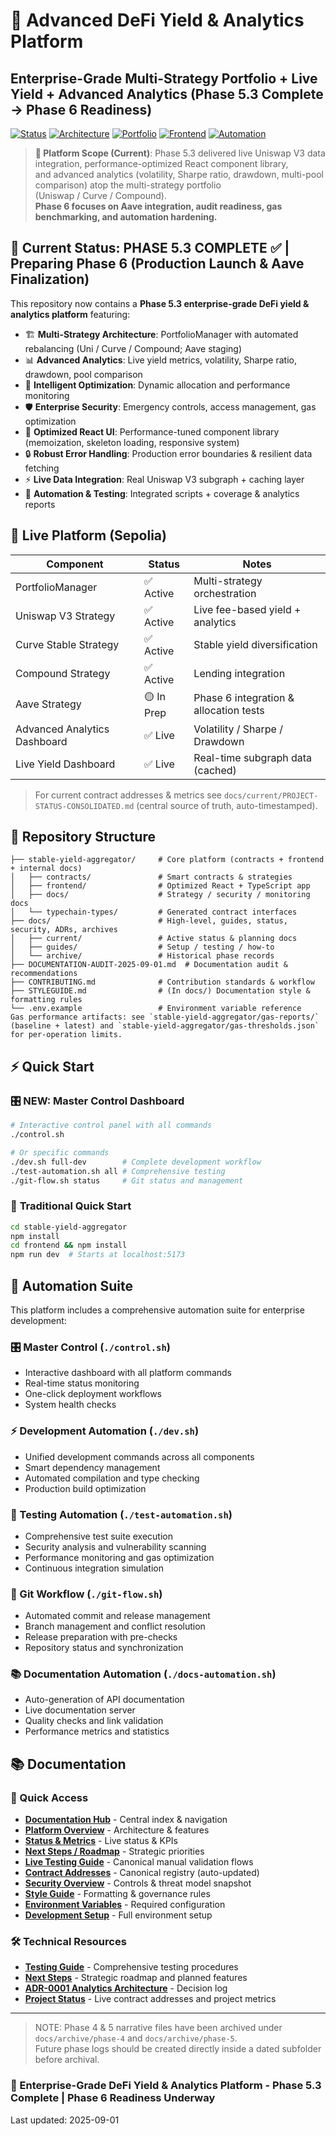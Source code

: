 # 🚀 Advanced DeFi Yield & Analytics Platform

## Enterprise-Grade Multi-Strategy Portfolio + Live Yield + Advanced Analytics (Phase 5.3 Complete → Phase 6 Readiness)

[![Status](https://img.shields.io/badge/Status-Phase%205.3%20Complete%20→%20Phase%206%20Readiness-success)](docs/current/PROJECT-STATUS-CONSOLIDATED.md)
[![Architecture](https://img.shields.io/badge/Architecture-Multi--Strategy%20+%20Analytics-brightgreen)](docs/current/PLATFORM-OVERVIEW.md)
[![Portfolio](https://img.shields.io/badge/Strategies-Uniswap%20V3%20%2B%20Curve%20%2B%20Compound%20(Aave%20Prep)-blue)](docs/current/PROJECT-STATUS-CONSOLIDATED.md)
[![Frontend](https://img.shields.io/badge/Frontend-Optimized%20React%20%2B%20TypeScript-purple)](stable-yield-aggregator/frontend)
[![Automation](https://img.shields.io/badge/Automation-Full%20Suite-orange)](#-automation-suite)

> **🎯 Platform Scope (Current)**: Phase 5.3 delivered live Uniswap V3 data integration, performance-optimized React component library,  
> and advanced analytics (volatility, Sharpe ratio, drawdown, multi-pool comparison) atop the multi-strategy portfolio  
> (Uniswap / Curve / Compound).  
> **Phase 6 focuses on Aave integration, audit readiness, gas benchmarking, and automation hardening.**

## 🎯 Current Status: PHASE 5.3 COMPLETE ✅ | Preparing Phase 6 (Production Launch & Aave Finalization)

This repository now contains a **Phase 5.3 enterprise-grade DeFi yield & analytics platform** featuring:

- 🏗️ **Multi-Strategy Architecture**: PortfolioManager with automated rebalancing (Uni / Curve / Compound; Aave staging)
- 📊 **Advanced Analytics**: Live yield metrics, volatility, Sharpe ratio, drawdown, pool comparison
- 🧠 **Intelligent Optimization**: Dynamic allocation and performance monitoring
- 🛡️ **Enterprise Security**: Emergency controls, access management, gas optimization
- 🎨 **Optimized React UI**: Performance-tuned component library (memoization, skeleton loading, responsive system)
- 🔒 **Robust Error Handling**: Production error boundaries & resilient data fetching
- ⚡ **Live Data Integration**: Real Uniswap V3 subgraph + caching layer
- 🧪 **Automation & Testing**: Integrated scripts + coverage & analytics reports

## 🚀 Live Platform (Sepolia)

| Component | Status | Notes |
|-----------|--------|-------|
| PortfolioManager | ✅ Active | Multi-strategy orchestration |
| Uniswap V3 Strategy | ✅ Active | Live fee-based yield + analytics |
| Curve Stable Strategy | ✅ Active | Stable yield diversification |
| Compound Strategy | ✅ Active | Lending integration |
| Aave Strategy | 🟡 In Prep | Phase 6 integration & allocation tests |
| Advanced Analytics Dashboard | ✅ Live | Volatility / Sharpe / Drawdown |
| Live Yield Dashboard | ✅ Live | Real-time subgraph data (cached) |

> For current contract addresses & metrics see `docs/current/PROJECT-STATUS-CONSOLIDATED.md` (central source of truth, auto-timestamped).

## 📁 Repository Structure

```text
├── stable-yield-aggregator/     # Core platform (contracts + frontend + internal docs)
│   ├── contracts/               # Smart contracts & strategies
│   ├── frontend/                # Optimized React + TypeScript app
│   ├── docs/                    # Strategy / security / monitoring docs
│   └── typechain-types/         # Generated contract interfaces
├── docs/                        # High-level, guides, status, security, ADRs, archives
│   ├── current/                 # Active status & planning docs
│   ├── guides/                  # Setup / testing / how-to
│   └── archive/                 # Historical phase records
├── DOCUMENTATION-AUDIT-2025-09-01.md  # Documentation audit & recommendations
├── CONTRIBUTING.md              # Contribution standards & workflow
├── STYLEGUIDE.md                # (In docs/) Documentation style & formatting rules
└── .env.example                 # Environment variable reference
Gas performance artifacts: see `stable-yield-aggregator/gas-reports/` (baseline + latest) and `stable-yield-aggregator/gas-thresholds.json` for per-operation limits.
```

## ⚡ Quick Start

### 🎛️ **NEW: Master Control Dashboard**

```bash
# Interactive control panel with all commands
./control.sh

# Or specific commands
./dev.sh full-dev        # Complete development workflow
./test-automation.sh all # Comprehensive testing
./git-flow.sh status     # Git status and management
```

### 🚀 **Traditional Quick Start**

```bash
cd stable-yield-aggregator
npm install
cd frontend && npm install
npm run dev  # Starts at localhost:5173
```

## 🤖 Automation Suite

This platform includes a comprehensive automation suite for enterprise development:

### **🎛️ Master Control (`./control.sh`)**

- Interactive dashboard with all platform commands
- Real-time status monitoring
- One-click deployment workflows
- System health checks

### **⚡ Development Automation (`./dev.sh`)**

- Unified development commands across all components
- Smart dependency management
- Automated compilation and type checking
- Production build optimization

### **🧪 Testing Automation (`./test-automation.sh`)**

- Comprehensive test suite execution
- Security analysis and vulnerability scanning
- Performance monitoring and gas optimization
- Continuous integration simulation

### **🔄 Git Workflow (`./git-flow.sh`)**

- Automated commit and release management
- Branch management and conflict resolution
- Release preparation with pre-checks
- Repository status and synchronization

### **📚 Documentation Automation (`./docs-automation.sh`)**

- Auto-generation of API documentation
- Live documentation server
- Quality checks and link validation
- Performance metrics and statistics

## 📚 Documentation

### 📖 Quick Access

- **[Documentation Hub](docs/README.md)** - Central index & navigation
- **[Platform Overview](docs/current/PLATFORM-OVERVIEW.md)** - Architecture & features  
- **[Status & Metrics](docs/current/PROJECT-STATUS-CONSOLIDATED.md)** - Live status & KPIs
- **[Next Steps / Roadmap](docs/current/NEXT-STEPS.md)** - Strategic priorities
- **[Live Testing Guide](docs/guides/LIVE-TESTING-GUIDE.md)** - Canonical manual validation flows
- **[Contract Addresses](docs/current/CONTRACT-ADDRESSES.md)** - Canonical registry (auto-updated)
- **[Security Overview](docs/security/SECURITY-OVERVIEW.md)** - Controls & threat model snapshot
- **[Style Guide](docs/STYLEGUIDE.md)** - Formatting & governance rules
- **[Environment Variables](.env.example)** - Required configuration
- **[Development Setup](docs/guides/DEVELOPMENT-SETUP.md)** - Full environment setup

### 🛠️ Technical Resources

- **[Testing Guide](docs/guides/TESTING-GUIDE.md)** - Comprehensive testing procedures
- **[Next Steps](docs/current/NEXT-STEPS.md)** - Strategic roadmap and planned features
- **[ADR-0001 Analytics Architecture](docs/adr/ADR-0001-analytics-architecture.md)** - Decision log
- **[Project Status](docs/current/PROJECT-STATUS-CONSOLIDATED.md)** - Live contract addresses and project metrics

---

> NOTE: Phase 4 & 5 narrative files have been archived under  
> `docs/archive/phase-4` and `docs/archive/phase-5`.  
> Future phase logs should be created directly inside a dated subfolder before archival.

### 🎉 Enterprise-Grade DeFi Yield & Analytics Platform - Phase 5.3 Complete | Phase 6 Readiness Underway

Last updated: 2025-09-01

